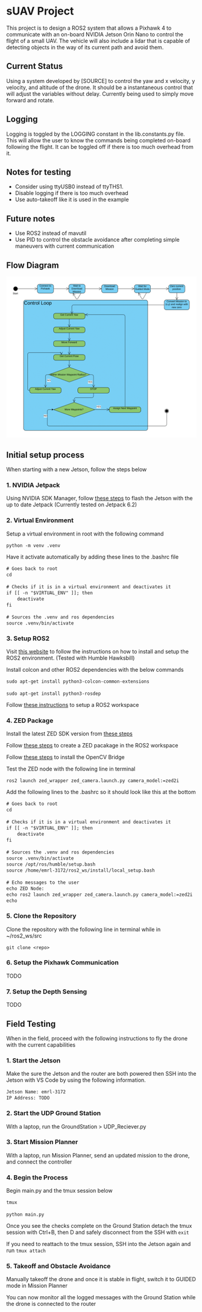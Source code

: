# sUAV Project
This project is to design a ROS2 system that allows a Pixhawk 4 to communicate with an on-board NVIDIA Jetson Orin Nano to control the flight of a small UAV. The vehicle will also include a lidar that is capable of detecting objects in the way of its current path and avoid them.

## Current Status
Using a system developed by [SOURCE] to control the yaw and x velocity, y velocity, and altitude of the drone. It should be a instantaneous control that will adjust the variables without delay. Currently being used to simply move forward and rotate.

## Logging
Logging is toggled by the LOGGING constant in the lib.constants.py file. This will allow the user to know the commands being completed on-board following the flight. It can be toggled off if there is too much overhead from it.

## Notes for testing
- Consider using ttyUSB0 instead of ttyTHS1.
- Disable logging if there is too much overhead
- Use auto-takeoff like it is used in the example

## Future notes
- Use ROS2 instead of mavutil
- Use PID to control the obstacle avoidance after completing simple maneuvers with current communication

## Flow Diagram
![sUAV Flow Diagram](/Resources/FlowDiagram.png)

## Initial setup process
When starting with a new Jetson, follow the steps below

### 1. NVIDIA Jetpack
Using NVIDIA SDK Manager, follow [these steps](https://www.jetson-ai-lab.com/initial_setup_jon_sdkm.html) to flash the Jetson with the up to date Jetpack (Currently tested on Jetpack 6.2)

### 2. Virtual Environment
Setup a virtual environment in root with the following command

```
python -m venv .venv
```

Have it activate automatically by adding these lines to the .bashrc file

```
# Goes back to root
cd

# Checks if it is in a virtual environment and deactivates it
if [[ -n "$VIRTUAL_ENV" ]]; then
    deactivate
fi

# Sources the .venv and ros dependencies
source .venv/bin/activate
```

### 3. Setup ROS2
Visit [this website](https://docs.ros.org/en/humble/Installation/Ubuntu-Install-Debs.html) to follow the instructions on how to install and setup the ROS2 environment. (Tested with Humble Hawksbill)

Install colcon and other ROS2 dependencies with the below commands
```
sudo apt-get install python3-colcon-common-extensions

sudo apt-get install python3-rosdep
```

Follow [these instructions](https://docs.ros.org/en/humble/Tutorials/Beginner-Client-Libraries/Creating-A-Workspace/Creating-A-Workspace.html) to setup a ROS2 workspace

### 4. ZED Package
Install the latest ZED SDK version from [these steps](https://www.stereolabs.com/docs/installation/linux)

Follow [these steps](https://www.stereolabs.com/docs/ros2) to create a ZED pacakage in the ROS2 workspace

Follow [these steps](https://index.ros.org/p/cv_bridge/) to install the OpenCV Bridge

Test the ZED node with the following line in terminal

```
ros2 launch zed_wrapper zed_camera.launch.py camera_model:=zed2i
```

Add the following lines to the .bashrc so it should look like this at the bottom

```
# Goes back to root
cd

# Checks if it is in a virtual environment and deactivates it
if [[ -n "$VIRTUAL_ENV" ]]; then
    deactivate
fi

# Sources the .venv and ros dependencies
source .venv/bin/activate
source /opt/ros/humble/setup.bash
source /home/emrl-3172/ros2_ws/install/local_setup.bash

# Echo messages to the user
echo ZED Node: 
echo ros2 launch zed_wrapper zed_camera.launch.py camera_model:=zed2i
echo
```

### 5. Clone the Repository
Clone the repository with the following line in terminal while in ~/ros2_ws/src

```
git clone <repo>
```

### 6. Setup the Pixhawk Communication
TODO

### 7. Setup the Depth Sensing
TODO

## Field Testing
When in the field, proceed with the following instructions to fly the drone with the current capabilities

### 1. Start the Jetson
Make the sure the Jetson and the router are both powered then SSH into the Jetson with VS Code by using the following information.

```
Jetson Name: emrl-3172
IP Address: TODO
```

### 2. Start the UDP Ground Station
With a laptop, run the GroundStation > UDP_Reciever.py

### 3. Start Mission Planner
With a laptop, run Mission Planner, send an updated mission to the drone, and connect the controller

### 4. Begin the Process
Begin main.py and the tmux session below
```
tmux

python main.py
```

Once you see the checks complete on the Ground Station detach the tmux session with Ctrl+B, then D and safely disconnect from the SSH with ```exit```

If you need to reattach to the tmux session, SSH into the Jetson again and run ```tmux attach```

### 5. Takeoff and Obstacle Avoidance
Manually takeoff the drone and once it is stable in flight, switch it to GUIDED mode in Mission Planner

You can now monitor all the logged messages with the Ground Station while the drone is connected to the router